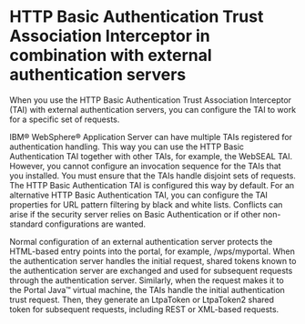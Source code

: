 # HTTP Basic Authentication Trust Association Interceptor in combination with external authentication servers

When you use the HTTP Basic Authentication Trust Association Interceptor \(TAI\) with external authentication servers, you can configure the TAI to work for a specific set of requests.

IBM® WebSphere® Application Server can have multiple TAIs registered for authentication handling. This way you can use the HTTP Basic Authentication TAI together with other TAIs, for example, the WebSEAL TAI. However, you cannot configure an invocation sequence for the TAIs that you installed. You must ensure that the TAIs handle disjoint sets of requests. The HTTP Basic Authentication TAI is configured this way by default. For an alternative HTTP Basic Authentication TAI, you can configure the TAI properties for URL pattern filtering by black and white lists. Conflicts can arise if the security server relies on Basic Authentication or if other non-standard configurations are wanted.

Normal configuration of an external authentication server protects the HTML-based entry points into the portal, for example, /wps/myportal. When the authentication server handles the initial request, shared tokens known to the authentication server are exchanged and used for subsequent requests through the authentication server. Similarly, when the request makes it to the Portal Java™ virtual machine, the TAIs handle the initial authentication trust request. Then, they generate an LtpaToken or LtpaToken2 shared token for subsequent requests, including REST or XML-based requests.


